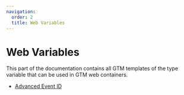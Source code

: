```yaml
---
navigation:
  order: 2
  title: Web Variables
---
```


# Web Variables

This part of the documentation contains all GTM templates of the type variable that can be used in GTM web containers.

- [Advanced Event ID](/content/en-US/gtm-templates/web-variables/advanced-event-id.md)

